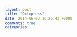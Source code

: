 ```yaml
---
layout: post
title: "Octopress"
date: 2014-06-03 16:26:43 +0000
comments: true
categories: 
---
```

